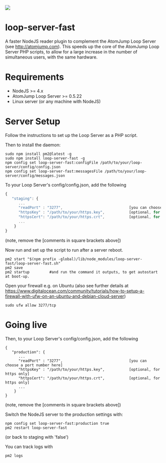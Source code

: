 <img src="https://atomjump.com/images/logo80.png">

# loop-server-fast

A faster NodeJS reader plugin to complement the AtomJump Loop Server (see http://atomjump.com).
This speeds up the core of the AtomJump Loop Server PHP scripts, to allow for 
a large increase in the number of simultaneous users, with the same hardware.



# Requirements

* NodeJS >= 4.x
* AtomJump Loop Server >= 0.5.22
* Linux server (or any machine with NodeJS) 


# Server Setup

Follow the instructions to set up the Loop Server as a PHP script. 


Then to install the daemon:

```
sudo npm install pm2@latest -g
sudo npm install loop-server-fast -g
npm config set loop-server-fast:configFile /path/to/your/loop-server/config/config.json
npm config set loop-server-fast:messagesFile /path/to/your/loop-server/config/messages.json
```

To your Loop Server's config/config.json, add the following
```javascript
{
   "staging": {
	  ...
	  "readPort" : "3277",								[you can choose a port number here]
      "httpsKey" : "/path/to/your/https.key",			[optional, for https only]
      "httpsCert": "/path/to/your/https.crt",			[optional, for https only]
	  ...	  
	}
}
```

(note, remove the [comments in square brackets above])

Now run and set up the script to run after a server reboot.
```
pm2 start "$(npm prefix -global)/lib/node_modules/loop-server-fast/loop-server-fast.sh"
pm2 save
pm2 startup     	#and run the command it outputs, to get autostart at boot-up.
```

Open your firewall e.g. on Ubuntu (also see further details at https://www.digitalocean.com/community/tutorials/how-to-setup-a-firewall-with-ufw-on-an-ubuntu-and-debian-cloud-server)

```
sudo ufw allow 3277/tcp
```




# Going live

Then, to your Loop Server's config/config.json, add the following
```
{
   "production": {
	  ...
	  "readPort" : "3277",								[you can choose a port number here]
      "httpsKey" : "/path/to/your/https.key",			[optional, for https only]
      "httpsCert": "/path/to/your/https.crt",			[optional, for https only]
	  ...	  
	}
}
```

(note, remove the [comments in square brackets above])

Switch the NodeJS server to the production settings with:

```
npm config set loop-server-fast:production true
pm2 restart loop-server-fast
```

(or back to staging with 'false')

You can track logs with
```
pm2 logs
```




